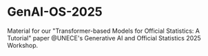 # GenAI-OS-2025
Material for our "Transformer-based Models for Official Statistics: A Tutorial" paper @UNECE's Generative AI and Official Statistics 2025 Workshop.
